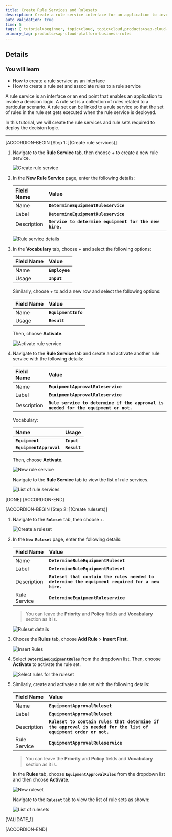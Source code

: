 ```yaml
---
title: Create Rule Services and Rulesets
description: Create a rule service interface for an application to invoke the decision logic by associating the rule to a ruleset of the rule service.
auto_validation: true
time: 5
tags: [ tutorial>beginner, topic>cloud, topic>cloud,products>sap-cloud-platform,products>sap-cloud-platform-for-the-cloud-foundry-environment]
primary_tag: products>sap-cloud-platform-business-rules
---
```


## Details
### You will learn
  - How to create a rule service as an interface
  - How to create a rule set and associate rules to a rule service

A rule service is an interface or an end point that enables an application to invoke a decision logic. A rule set is a collection of rules related to a particular scenario. A rule set can be linked to a rule service so that the set of rules in the rule set gets executed when the rule service is deployed.

In this tutorial, we will create the rule services and rule sets required to deploy the decision logic.


---

[ACCORDION-BEGIN [Step 1: ](Create rule services)]

1. Navigate to the **Rule Service** tab, then choose + to create a new rule service.

    ![Create rule service](create_rule_service1.png)

2. In the **New Rule Service** page, enter the following details:

    |  Field Name     | Value
    |  :------------- | :-------------
    |  Name           | **`DetermineEquipmentRuleservice`**
    |  Label         | **`DetermineEquipmentRuleservice`**
    |  Description    | **`Service to determine equipment for the new hire.`**

    ![Rule service details](create_rule_service2.png)

3. In the **Vocabulary** tab, choose + and select the following options:

    |  Field Name     | Value
    |  :------------- | :-------------
    |  Name           | **`Employee`**
    |  Usage         | **`Input`**

    Similarly, choose + to add a new row and select the following options:

    |  Field Name     | Value
    |  :------------- | :-------------
    |  Name           | **`EquipmentInfo`**
    |  Usage         | **`Result`**

    Then, choose **Activate**.

    ![Activate rule service](create_rule_service3.png)

4. Navigate to the **Rule Service** tab and create and activate another rule service with the following details:

    |  Field Name     | Value
    |  :------------- | :-------------
    |  Name           | **`EquipmentApprovalRuleservice`**
    |  Label         | **`EquipmentApprovalRuleservice`**
    |  Description    | **`Rule service to determine if the approval is needed for the equipment or not.`**

    Vocabulary:

    |  Name     | Usage
    |  :------------- | :-------------
    |  **`Equipment`**           | **`Input`**
    |  **`EquipmentApproval`**    | **`Result`**

    Then, choose **Activate**.

    ![New rule service](create_rule_service4.png)

    Navigate to the **Rule Service** tab to view the list of rule services.

    ![List of rule services](create_rule_service5.png)

[DONE]
[ACCORDION-END]

[ACCORDION-BEGIN [Step 2: ](Create rulesets)]

1. Navigate to the **`Ruleset`** tab, then choose +.

    ![Create a ruleset](create_ruleset1.png)

2. In the **`New Ruleset`** page, enter the following details:

    |  Field Name     | Value
    |  :------------- | :-------------
    |  Name           | **`DetermineRuleEquipmentRuleset`**
    |  Label         | **`DetermineRuleEquipmentRuleset`**
    |  Description    | **`Ruleset that contain the rules needed to determine the equipment required for a new hire.`**
    |  Rule Service   |  **`DetermineEquipmentRuleservice`**

    >You can leave the **Priority** and **Policy** fields and **Vocabulary** section as it is.

    ![Ruleset details](create_ruleset2.png)

3. Choose the **Rules** tab, choose **Add Rule** > **Insert First**.

    ![Insert Rules](create_ruleset3.png)

4. Select **`DetermineEquipmentRules`** from the dropdown list. Then, choose **Activate** to activate the rule set.

    ![Select rules for the ruleset](create_ruleset4.png)

5. Similarly, create and activate a rule set with the following details:

    |  Field Name     | Value
    |  :------------- | :-------------
    |  Name           | **`EquipmentApprovalRuleset`**
    |  Label         | **`EquipmentApprovalRuleset`**
    |  Description    | **`Ruleset to contain rules that determine if the approval is needed for the list of equipment order or not.`**
    |  Rule Service   |  **`EquipmentApprovalRuleservice`**

    >You can leave the **Priority** and **Policy** fields and **Vocabulary** section as it is.

    In the **Rules** tab, choose **`EquipmentApprovalRules`** from the dropdown list and then choose **Activate**.

    ![New ruleset](create_ruleset5.png)

    Navigate to the **`Ruleset`** tab to view the list of rule sets as shown:

    ![List of rulesets](create_ruleset6.png)

[VALIDATE_1]

[ACCORDION-END]
